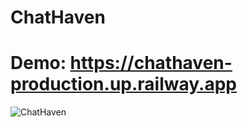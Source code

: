 #  ChatHaven
# Demo: https://chathaven-production.up.railway.app

![ChatHaven](https://github.com/Liam-Piro/ChatHaven/assets/109366637/71d759d3-e3ee-4a81-a2d1-9f814ac0391b)
